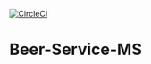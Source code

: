 [![CircleCI](https://dl.circleci.com/status-badge/img/gh/BabalolaBrainiac/Beer-Service-MS/tree/main.svg?style=svg)](https://dl.circleci.com/status-badge/redirect/gh/BabalolaBrainiac/Beer-Service-MS/tree/main)

# Beer-Service-MS
